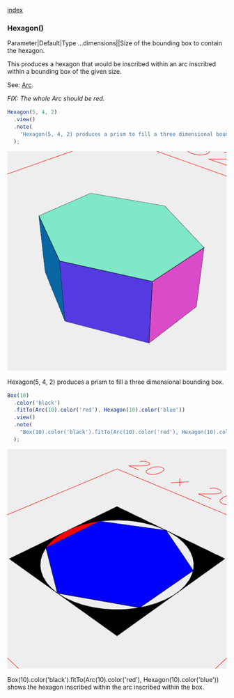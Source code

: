 [index](../../nb/api/index.md)
### Hexagon()
Parameter|Default|Type
...dimensions||Size of the bounding box to contain the hexagon.

This produces a hexagon that would be inscribed within an arc inscribed within a bounding box of the given size.

See: [Arc](../../nb/api/Arc.md).

_FIX: The whole Arc should be red._

```JavaScript
Hexagon(5, 4, 2)
  .view()
  .note(
    'Hexagon(5, 4, 2) produces a prism to fill a three dimensional bounding box.'
  );
```

![Image](Hexagon.md.0.png)

Hexagon(5, 4, 2) produces a prism to fill a three dimensional bounding box.

```JavaScript
Box(10)
  .color('black')
  .fitTo(Arc(10).color('red'), Hexagon(10).color('blue'))
  .view()
  .note(
    "Box(10).color('black').fitTo(Arc(10).color('red'), Hexagon(10).color('blue')) shows the hexagon inscribed within the arc inscribed within the box."
  );
```

![Image](Hexagon.md.1.png)

Box(10).color('black').fitTo(Arc(10).color('red'), Hexagon(10).color('blue')) shows the hexagon inscribed within the arc inscribed within the box.
